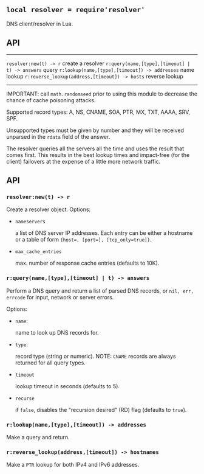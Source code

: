 
## `local resolver = require'resolver'`

DNS client/resolver in Lua.

## API

----------------------------------------------- ------------------------------
`resolver:new(t) -> r`                          create a resolver
`r:query(name,[type],[timeout] | t) -> answers` query
`r:lookup(name,[type],[timeout]) -> addresses`  name lookup
`r:reverse_lookup(address,[timeout]) -> hosts`  reverse lookup
----------------------------------------------- ------------------------------

IMPORTANT: call `math.randomseed` prior to using this module to decrease
the chance of cache poisoning attacks.

Supported record types: A, NS, CNAME, SOA, PTR, MX, TXT, AAAA, SRV, SPF.

Unsupported types must be given by number and they will be received unparsed
in the `rdata` field of the answer.

The resolver queries all the servers all the time and uses the result that
comes first. This results in the best lookup times and impact-free
(for the client) failovers at the expense of a little more network traffic.

## API

### `resolver:new(t) -> r`

Create a resolver object. Options:

* `nameservers`

	a list of DNS server IP addresses. Each entry can be either a hostname
	or a table of form `{host=, [port=], [tcp_only=true]}`.

* `max_cache_entries`

	max. number of response cache entries (defaults to 10K).

### `r:query(name,[type],[timeout] | t) -> answers`

Perform a DNS query and return a list of parsed DNS records,
or `nil, err, errcode` for input, network or server errors.

Options:

* `name`:

	name to look up DNS records for.

* `type`:

	record type (string or numeric).
	NOTE: `CNAME` records are always returned for all query types.

* `timeout`

	lookup timeout in seconds (defaults to 5).

* `recurse`

	if `false`, disables the "recursion desired" (RD) flag (defaults to `true`).

### `r:lookup(name,[type],[timeout]) -> addresses`

Make a query and return.

### `r:reverse_lookup(address,[timeout]) -> hostnames`

Make a `PTR` lookup for both IPv4 and IPv6 addresses.

